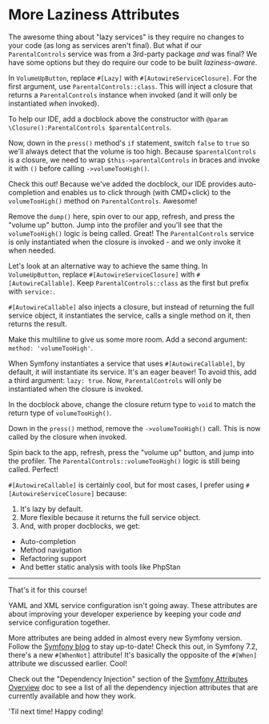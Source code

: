 # More Laziness Attributes

The awesome thing about "lazy services" is they require no changes to your
code (as long as services aren't final). But what if our `ParentalControls`
service was from a 3rd-party package *and* was final? We have some options
but they do require our code to be built *laziness-aware*.

In `VolumeUpButton`, replace `#[Lazy]` with `#[AutowireServiceClosure]`. For the
first argument, use `ParentalControls::class`. This will inject a closure that
returns a `ParentalControls` instance when invoked (and it will only be instantiated
*when* invoked).

To help our IDE, add a docblock above the constructor with
`@param \Closure():ParentalControls $parentalControls`.

Now, down in the `press()` method's `if` statement, switch `false` to `true` so
we'll always detect that the volume is too high. Because `$parentalControls`
is a closure, we need to wrap `$this->parentalControls` in braces and invoke
it with `()` before calling `->volumeTooHigh()`.

Check this out! Because we've added the docblock, our IDE provides auto-completion
and enables us to click through (with CMD+click) to the `volumeTooHigh()` method
on `ParentalControls`. Awesome!

Remove the `dump()` here, spin over to our app, refresh, and press the "volume up"
button. Jump into the profiler and you'll see that the `volumeTooHigh()` logic is
being called. Great! The `ParentalControls` service is only instantiated when
the closure is invoked - and we only invoke it when needed.

Let's look at an alternative way to achieve the same thing. In `VolumeUpButton`,
replace `#[AutowireServiceClosure]` with `#[AutowireCallable]`. Keep
`ParentalControls::class` as the first but prefix with `service:`.

`#[AutowireCallable]` also injects a closure, but instead of returning the full
service object, it instantiates the service, calls a single method on it, then
returns the result.

Make this multiline to give us some more room. Add a second argument:
`method: 'volumeTooHigh'`.

When Symfony instantiates a service that uses `#[AutowireCallable]`, by default, it
will instantiate its service. It's an eager beaver! To avoid this, add a third
argument: `lazy: true`. Now, `ParentalControls` will only be instantiated when the
closure is invoked.

In the docblock above, change the closure return type to `void` to match the
return type of `volumeTooHigh()`.

Down in the `press()` method, remove the `->volumeTooHigh()` call. This is now
called by the closure when invoked.

Spin back to the app, refresh, press the "volume up" button, and jump into the profiler.
The `ParentalControls::volumeTooHigh()` logic is still being called. Perfect!

`#[AutowireCallable]` is certainly cool, but for most cases, I prefer using
`#[AutowireServiceClosure]` because:

1. It's lazy by default.
2. More flexible because it returns the full service object.
3. And, with proper docblocks, we get:
  - Auto-completion
  - Method navigation
  - Refactoring support
  - And better static analysis with tools like PhpStan

---

That's it for this course!

YAML and XML service configuration isn't going away. These attributes are about improving
your developer experience by keeping your code *and* service configuration together.

More attributes are being added in almost every new Symfony version. Follow the [Symfony
blog](https://symfony.com/blog) to stay up-to-date! Check this out, in Symfony 7.2, there's
a new `#[WhenNot]` attribute! It's basically the opposite of the `#[When]` attribute we
discussed earlier. Cool!

Check out the "Dependency Injection" section of the
[Symfony Attributes Overview](https://symfony.com/doc/current/reference/attributes.html#dependency-injection)
doc to see a list of all the dependency injection attributes that are currently available
and how they work.

'Til next time! Happy coding!
